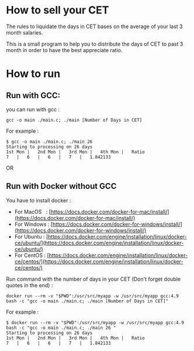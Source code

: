 # How to sell your CET

The rules to liquidate the days in CET bases on the average of your last 3 month salaries.

This is a small program to help you to distribute the days of CET to past 3 month in order to have the best appreciate ratio.

 


# How to run

## Run with GCC:

you can run with gcc :
```
gcc -o main ./main.c; ./main [Number of Days in CET]
```

For example : 
```
$ gcc -o main ./main.c; ./main 26
Starting to processing on 26 days
1st Mon	|	2nd Mon	|	3rd Mon	|	4th Mon	|	Ratio
7	|	6	|	6	|	7	|	1.842133
```

OR

## Run with Docker without GCC

You have to install docker : 

* For MacOS   : [https://docs.docker.com/docker-for-mac/install/](https://docs.docker.com/docker-for-mac/install/)
* For Windows : [https://docs.docker.com/docker-for-windows/install/](https://docs.docker.com/docker-for-windows/install/)
* For Ubuntu  : [https://docs.docker.com/engine/installation/linux/docker-ce/ubuntu/](https://docs.docker.com/engine/installation/linux/docker-ce/ubuntu/)
* For CentOS  : [https://docs.docker.com/engine/installation/linux/docker-ce/centos/](https://docs.docker.com/engine/installation/linux/docker-ce/centos/)

Run command with the number of days in your CET (Don't forget double quotes in the end) : 
```
docker run --rm -v "$PWD":/usr/src/myapp -w /usr/src/myapp gcc:4.9 bash -c "gcc -o main ./main.c; ./main [Number of Days in CET]"
```

For example : 
```
$ docker run --rm -v "$PWD":/usr/src/myapp -w /usr/src/myapp gcc:4.9 bash -c "gcc -o main ./main.c; ./main 26 " 
Starting to processing on 26 days
1st Mon	|	2nd Mon	|	3rd Mon	|	4th Mon	|	Ratio
7	|	6	|	6	|	7	|	1.842133
```


